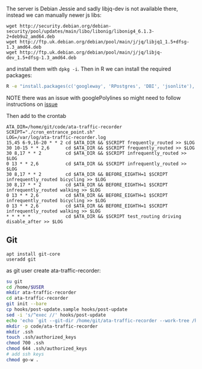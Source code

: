 The server is Debian Jessie and sadly libjq-dev is not available there, instead we can manually newer js libs:

```
wget http://security.debian.org/debian-security/pool/updates/main/libo/libonig/libonig4_6.1.3-2+deb9u2_amd64.deb
wget http://ftp.uk.debian.org/debian/pool/main/j/jq/libjq1_1.5+dfsg-1.3_amd64.deb
wget http://ftp.uk.debian.org/debian/pool/main/j/jq/libjq-dev_1.5+dfsg-1.3_amd64.deb
```

and install them with `dpkg -i`.
Then in R we can install the required packages:
```bash
R -e "install.packages(c('googleway', 'RPostgres', 'DBI', 'jsonlite'), repos='https://cran.rstudio.com/')"
```
NOTE there was an issue with googlePolylines so might need to follow instructions on [issue](https://github.com/SymbolixAU/googlePolylines/issues/50)

Then add to the crontab

```
ATA_DIR=/home/git/code/ata-traffic-recorder
SCRIPT="./cron_entrance_point.sh"
LOG=/var/log/ata-traffic-recorder.log
15,45 6-9,16-20 * * 2 cd $ATA_DIR && $SCRIPT frequently_routed >> $LOG
30 10-15 * * 2,6      cd $ATA_DIR && $SCRIPT frequently_routed >> $LOG
30 8,17 * * 2         cd $ATA_DIR && $SCRIPT infrequently_routed >> $LOG
0 13 * * 2,6          cd $ATA_DIR && $SCRIPT infrequently_routed >> $LOG
30 8,17 * * 2         cd $ATA_DIR && BEFORE_EIGHTH=1 $SCRIPT infrequently_routed bicycling >> $LOG
30 8,17 * * 2         cd $ATA_DIR && BEFORE_EIGHTH=1 $SCRIPT infrequently_routed walking >> $LOG
0 13 * * 2,6          cd $ATA_DIR && BEFORE_EIGHTH=1 $SCRIPT infrequently_routed bicycling >> $LOG
0 13 * * 2,6          cd $ATA_DIR && BEFORE_EIGHTH=1 $SCRIPT infrequently_routed walking >> $LOG
* * * * *             cd $ATA_DIR && $SCRIPT test_routing driving disable_after >> $LOG
```

## Git

```
apt install git-core
useradd git
```

as git user create ata-traffic-recorder:
```bash
su git
cd /home/$USER
mkdir ata-traffic-recorder
cd ata-traffic-recorder
git init --bare
cp hooks/post-update.sample hooks/post-update
sed -i 's/^exec //' hooks/post-update
echo 'echo `git --git-dir /home/git/ata-traffic-recorder --work-tree /home/git/code/ata-traffic-recorder checkout main -f`' >> hooks/post-update
mkdir -p code/ata-traffic-recorder
mkdir .ssh
touch .ssh/authorized_keys
chmod 700 .ssh
chmod 644 .ssh/authorized_keys
# add ssh keys
chmod go-w .
```
